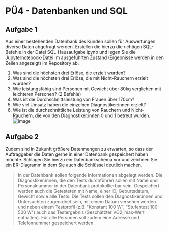# PÜ4 - Datenbanken und SQL

## Aufgabe 1

Aus einer bestehenden Datenbank des Kunden sollen für Auswertungen diverse Daten abgefragt werden. Erstellen die hierzu die richtigen SQL-Befehle in der Datei SQL-Hausaufgabe.ipynb und legen Sie die Jupyternotebook-Datei im ausgeführten Zustand (Ergebnisse werden in den Zellen angezeigt) im Repository ab. 

1. Was sind die höchsten drei Erlöse, die erzielt wurden?
2. Was sind die höchsten drei Erlöse, die mit Nicht-Rauchern erzielt wurden?
3. Wie leistungsfähig sind Personen mit Gewicht über 80kg verglichen mit leichteren Personen? (2 Befehle)
4. Was ist die Durchschnittsleistung von Frauen über 170cm?
5. Wie viel Umsatz haben die einzelnen Diagnostiker:innen erzielt?
6. Wie ist die durchschnittliche Leistung von Rauchern und Nicht-Rauchern, die von den Diagnostiker:innen 0 und 1 betreut wurden.
![image](https://user-images.githubusercontent.com/94922106/161240850-e162e7c8-e11b-4c47-bce0-2dbfba968537.png)

## Aufgabe 2

Zudem sind in Zukunft größere Datenmengen zu erwarten, so dass der Auftraggeber die Daten gerne in einer Datenbank gespeichert haben möchte. Schlagen Sie hierzu ein Datenbankschema vor und zeichnen Sie ein ER-Diagramm in dem Sie auch die Schlüssel deutlich machen.

> In der Datenbank sollen folgende Informationen abgelegt werden. Die Diagnostiker:innen, die den Tests durchführen sollen mit Name und Personalnummer in der Datenbank protokollierbar sein. Gespeichert werden auch die Getesteten mit Name, einer ID, Geburtsdatum, Gewicht sowie alle Tests. Die Tests sollen den Diagnostiker:innen und Untersuchten zugeordnet sein, mit einem Datum versehen werden und neben einem Testprofil (z.B. "Konstant 100 W", "Stufentest 100-500 W") auch das Testergebnis (Geschätzter VO2_max-Wert enthalten). Für alle Personen soll zudem eine Adresse und Telefonnummer gespeichert werden.
